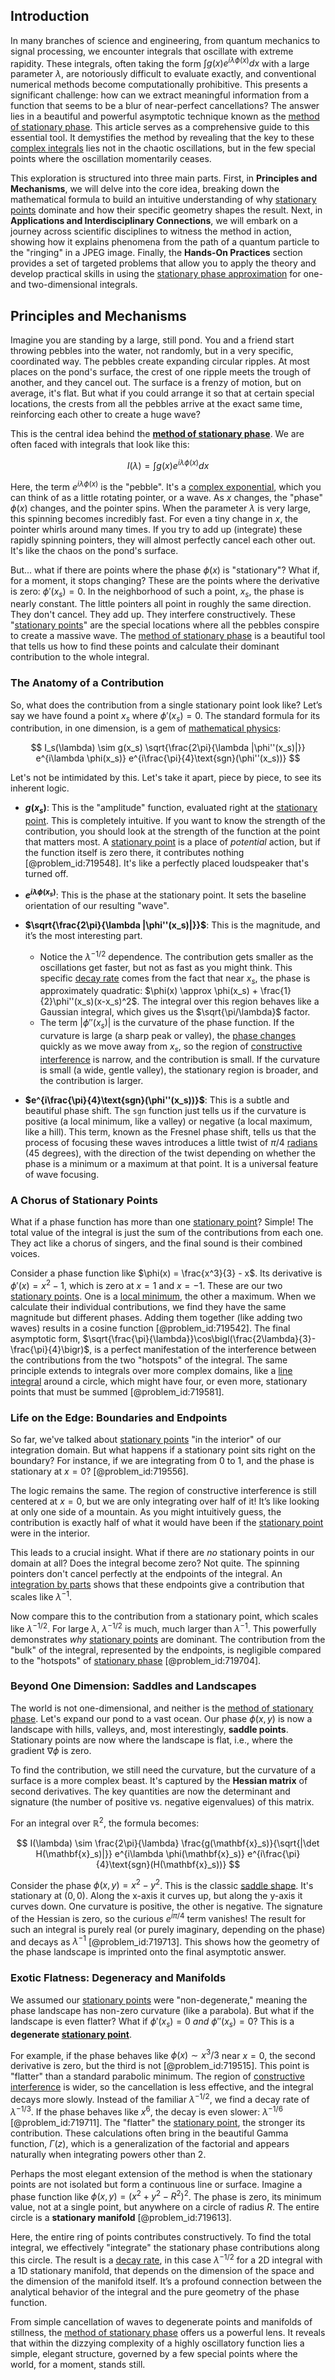 ## Introduction
In many branches of science and engineering, from quantum mechanics to signal processing, we encounter integrals that oscillate with extreme rapidity. These integrals, often taking the form $\int g(x) e^{i\lambda \phi(x)} dx$ with a large parameter $\lambda$, are notoriously difficult to evaluate exactly, and conventional numerical methods become computationally prohibitive. This presents a significant challenge: how can we extract meaningful information from a function that seems to be a blur of near-perfect cancellations? The answer lies in a beautiful and powerful asymptotic technique known as the [method of stationary phase](@article_id:273543). This article serves as a comprehensive guide to this essential tool. It demystifies the method by revealing that the key to these [complex integrals](@article_id:202264) lies not in the chaotic oscillations, but in the few special points where the oscillation momentarily ceases.

This exploration is structured into three main parts. First, in **Principles and Mechanisms**, we will delve into the core idea, breaking down the mathematical formula to build an intuitive understanding of why [stationary points](@article_id:136123) dominate and how their specific geometry shapes the result. Next, in **Applications and Interdisciplinary Connections**, we will embark on a journey across scientific disciplines to witness the method in action, showing how it explains phenomena from the path of a quantum particle to the "ringing" in a JPEG image. Finally, the **Hands-On Practices** section provides a set of targeted problems that allow you to apply the theory and develop practical skills in using the [stationary phase approximation](@article_id:196132) for one- and two-dimensional integrals.

## Principles and Mechanisms

Imagine you are standing by a large, still pond. You and a friend start throwing pebbles into the water, not randomly, but in a very specific, coordinated way. The pebbles create expanding circular ripples. At most places on the pond's surface, the crest of one ripple meets the trough of another, and they cancel out. The surface is a frenzy of motion, but on average, it's flat. But what if you could arrange it so that at certain special locations, the crests from all the pebbles arrive at the exact same time, reinforcing each other to create a huge wave?

This is the central idea behind the **[method of stationary phase](@article_id:273543)**. We are often faced with integrals that look like this:

$$
I(\lambda) = \int g(x) e^{i\lambda \phi(x)} dx
$$

Here, the term $e^{i\lambda \phi(x)}$ is the "pebble". It's a [complex exponential](@article_id:264606), which you can think of as a little rotating pointer, or a wave. As $x$ changes, the "phase" $\phi(x)$ changes, and the pointer spins. When the parameter $\lambda$ is very large, this spinning becomes incredibly fast. For even a tiny change in $x$, the pointer whirls around many times. If you try to add up (integrate) these rapidly spinning pointers, they will almost perfectly cancel each other out. It's like the chaos on the pond's surface.

But... what if there are points where the phase $\phi(x)$ is "stationary"? What if, for a moment, it stops changing? These are the points where the derivative is zero: $\phi'(x_s) = 0$. In the neighborhood of such a point, $x_s$, the phase is nearly constant. The little pointers all point in roughly the same direction. They don't cancel. They add up. They interfere constructively. These "[stationary points](@article_id:136123)" are the special locations where all the pebbles conspire to create a massive wave. The [method of stationary phase](@article_id:273543) is a beautiful tool that tells us how to find these points and calculate their dominant contribution to the whole integral.

### The Anatomy of a Contribution

So, what does the contribution from a single stationary point look like? Let’s say we have found a point $x_s$ where $\phi'(x_s)=0$. The standard formula for its contribution, in one dimension, is a gem of [mathematical physics](@article_id:264909):

$$
I_s(\lambda) \sim g(x_s) \sqrt{\frac{2\pi}{\lambda |\phi''(x_s)|}} e^{i\lambda \phi(x_s)} e^{i\frac{\pi}{4}\text{sgn}(\phi''(x_s))}
$$

Let's not be intimidated by this. Let's take it apart, piece by piece, to see its inherent logic.

- **$g(x_s)$**: This is the "amplitude" function, evaluated right at the [stationary point](@article_id:163866). This is completely intuitive. If you want to know the strength of the contribution, you should look at the strength of the function at the point that matters most. A [stationary point](@article_id:163866) is a place of *potential* action, but if the function itself is zero there, it contributes nothing [@problem_id:719548]. It's like a perfectly placed loudspeaker that's turned off.

- **$e^{i\lambda \phi(x_s)}$**: This is the phase at the stationary point. It sets the baseline orientation of our resulting "wave".

- **$\sqrt{\frac{2\pi}{\lambda |\phi''(x_s)|}}$**: This is the magnitude, and it’s the most interesting part.
    - Notice the $\lambda^{-1/2}$ dependence. The contribution gets smaller as the oscillations get faster, but not as fast as you might think. This specific [decay rate](@article_id:156036) comes from the fact that near $x_s$, the phase is approximately quadratic: $\phi(x) \approx \phi(x_s) + \frac{1}{2}\phi''(x_s)(x-x_s)^2$. The integral over this region behaves like a Gaussian integral, which gives us the $\sqrt{\pi/\lambda}$ factor.
    - The term $|\phi''(x_s)|$ is the curvature of the phase function. If the curvature is large (a sharp peak or valley), the [phase changes](@article_id:147272) quickly as we move away from $x_s$, so the region of [constructive interference](@article_id:275970) is narrow, and the contribution is small. If the curvature is small (a wide, gentle valley), the stationary region is broader, and the contribution is larger.

- **$e^{i\frac{\pi}{4}\text{sgn}(\phi''(x_s))}$**: This is a subtle and beautiful phase shift. The `sgn` function just tells us if the curvature is positive (a local minimum, like a valley) or negative (a local maximum, like a hill). This term, known as the Fresnel phase shift, tells us that the process of focusing these waves introduces a little twist of $\pi/4$ [radians](@article_id:171199) (45 degrees), with the direction of the twist depending on whether the phase is a minimum or a maximum at that point. It is a universal feature of wave focusing.

### A Chorus of Stationary Points

What if a phase function has more than one [stationary point](@article_id:163866)? Simple! The total value of the integral is just the sum of the contributions from each one. They act like a chorus of singers, and the final sound is their combined voices.

Consider a phase function like $\phi(x) = \frac{x^3}{3} - x$. Its derivative is $\phi'(x) = x^2 - 1$, which is zero at $x=1$ and $x=-1$. These are our two [stationary points](@article_id:136123). One is a [local minimum](@article_id:143043), the other a maximum. When we calculate their individual contributions, we find they have the same magnitude but different phases. Adding them together (like adding two waves) results in a cosine function [@problem_id:719542]. The final asymptotic form, $\sqrt{\frac{\pi}{\lambda}}\cos\bigl(\frac{2\lambda}{3}-\frac{\pi}{4}\bigr)$, is a perfect manifestation of the interference between the contributions from the two "hotspots" of the integral. The same principle extends to integrals over more complex domains, like a [line integral](@article_id:137613) around a circle, which might have four, or even more, stationary points that must be summed [@problem_id:719581].

### Life on the Edge: Boundaries and Endpoints

So far, we've talked about [stationary points](@article_id:136123) "in the interior" of our integration domain. But what happens if a stationary point sits right on the boundary? For instance, if we are integrating from 0 to 1, and the phase is stationary at $x=0$? [@problem_id:719556].

The logic remains the same. The region of constructive interference is still centered at $x=0$, but we are only integrating over half of it! It’s like looking at only one side of a mountain. As you might intuitively guess, the contribution is exactly half of what it would have been if the [stationary point](@article_id:163866) were in the interior.

This leads to a crucial insight. What if there are *no* stationary points in our domain at all? Does the integral become zero? Not quite. The spinning pointers don't cancel perfectly at the endpoints of the integral. An [integration by parts](@article_id:135856) shows that these endpoints give a contribution that scales like $\lambda^{-1}$.

Now compare this to the contribution from a stationary point, which scales like $\lambda^{-1/2}$. For large $\lambda$, $\lambda^{-1/2}$ is much, much larger than $\lambda^{-1}$. This powerfully demonstrates *why* [stationary points](@article_id:136123) are dominant. The contribution from the "bulk" of the integral, represented by the endpoints, is negligible compared to the "hotspots" of [stationary phase](@article_id:167655) [@problem_id:719704].

### Beyond One Dimension: Saddles and Landscapes

The world is not one-dimensional, and neither is the [method of stationary phase](@article_id:273543). Let's expand our pond to a vast ocean. Our phase $\phi(x,y)$ is now a landscape with hills, valleys, and, most interestingly, **saddle points**. Stationary points are now where the landscape is flat, i.e., where the gradient $\nabla\phi$ is zero.

To find the contribution, we still need the curvature, but the curvature of a surface is a more complex beast. It's captured by the **Hessian matrix** of second derivatives. The key quantities are now the determinant and signature (the number of positive vs. negative eigenvalues) of this matrix.

For an integral over $\mathbb{R}^2$, the formula becomes:

$$
I(\lambda) \sim \frac{2\pi}{\lambda} \frac{g(\mathbf{x}_s)}{\sqrt{|\det H(\mathbf{x}_s)|}} e^{i\lambda \phi(\mathbf{x}_s)} e^{i\frac{\pi}{4}\text{sgn}(H(\mathbf{x}_s))}
$$

Consider the phase $\phi(x, y) = x^2-y^2$. This is the classic [saddle shape](@article_id:174589). It's stationary at $(0,0)$. Along the x-axis it curves up, but along the y-axis it curves down. One curvature is positive, the other is negative. The signature of the Hessian is zero, so the curious $e^{i\pi/4}$ term vanishes! The result for such an integral is purely real (or purely imaginary, depending on the phase) and decays as $\lambda^{-1}$ [@problem_id:719713]. This shows how the geometry of the phase landscape is imprinted onto the final asymptotic answer.

### Exotic Flatness: Degeneracy and Manifolds

We assumed our [stationary points](@article_id:136123) were "non-degenerate," meaning the phase landscape has non-zero curvature (like a parabola). But what if the landscape is even flatter? What if $\phi'(x_s)=0$ *and* $\phi''(x_s)=0$? This is a **degenerate [stationary point](@article_id:163866)**.

For example, if the phase behaves like $\phi(x) \sim x^3/3$ near $x=0$, the second derivative is zero, but the third is not [@problem_id:719515]. This point is "flatter" than a standard parabolic minimum. The region of [constructive interference](@article_id:275970) is wider, so the cancellation is less effective, and the integral decays more slowly. Instead of the familiar $\lambda^{-1/2}$, we find a decay rate of $\lambda^{-1/3}$. If the phase behaves like $x^6$, the decay is even slower: $\lambda^{-1/6}$ [@problem_id:719711]. The "flatter" the [stationary point](@article_id:163866), the stronger its contribution. These calculations often bring in the beautiful Gamma function, $\Gamma(z)$, which is a generalization of the factorial and appears naturally when integrating powers other than 2.

Perhaps the most elegant extension of the method is when the stationary points are not isolated but form a continuous line or surface. Imagine a phase function like $\phi(x, y) = (x^2+y^2-R^2)^2$. The phase is zero, its minimum value, not at a single point, but anywhere on a circle of radius $R$. The entire circle is a **stationary manifold** [@problem_id:719613].

Here, the entire ring of points contributes constructively. To find the total integral, we effectively "integrate" the stationary phase contributions along this circle. The result is a [decay rate](@article_id:156036), in this case $\lambda^{-1/2}$ for a 2D integral with a 1D stationary manifold, that depends on the dimension of the space and the dimension of the manifold itself. It’s a profound connection between the analytical behavior of the integral and the pure geometry of the phase function.

From simple cancellation of waves to degenerate points and manifolds of stillness, the [method of stationary phase](@article_id:273543) offers us a powerful lens. It reveals that within the dizzying complexity of a highly oscillatory function lies a simple, elegant structure, governed by a few special points where the world, for a moment, stands still.